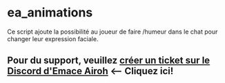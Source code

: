 # ea_animations
Ce script ajoute la possibilité au joueur de faire /humeur dans le chat pour changer leur expression faciale.
<br/>

## Pour du support, veuillez [créer un ticket sur le Discord d'Emace Airoh](https://discord.emace-airoh.ca) <-- Cliquez ici!